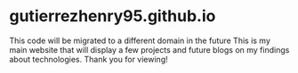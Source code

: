 # gutierrezhenry95.github.io
This code will be migrated to a different domain in the future
This is my main website that will display a few projects and future blogs on my findings about technologies. 
Thank you for viewing!
